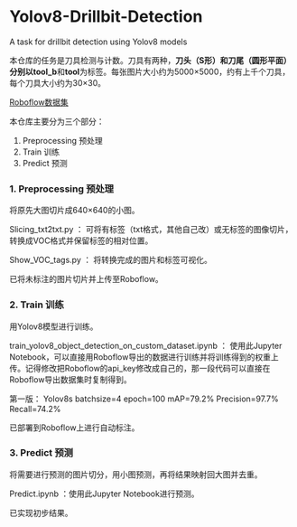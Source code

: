 # Yolov8-Drillbit-Detection

A task for drillbit detection using Yolov8 models

本仓库的任务是刀具检测与计数。刀具有两种，**刀头（S形）**和**刀尾（圆形平面）**分别以**tool_b**和**tool**为标签。每张图片大小约为5000×5000，约有上千个刀具，每个刀具大小约为30×30。

[Roboflow数据集](https://app.roboflow.com/small-objects-detection/drillbit-detection/1)


本仓库主要分为三个部分：

1. Preprocessing 预处理
2. Train 训练
3. Predict 预测

### 1. Preprocessing 预处理

将原先大图切片成640×640的小图。

Slicing_txt2txt.py ： 可将有标签（txt格式，其他自己改）或无标签的图像切片，转换成VOC格式并保留标签的相对位置。

Show_VOC_tags.py ： 将转换完成的图片和标签可视化。


已将未标注的图片切片并上传至Roboflow。


### 2. Train 训练

用Yolov8模型进行训练。

train_yolov8_object_detection_on_custom_dataset.ipynb ： 使用此Jupyter Notebook，可以直接用Roboflow导出的数据进行训练并将训练得到的权重上传。记得修改把Roboflow的api_key修改成自己的，那一段代码可以直接在Roboflow导出数据集时复制得到。


第一版： Yolov8s batchsize=4 epoch=100     mAP=79.2% Precision=97.7% Recall=74.2% 

已部署到Roboflow上进行自动标注。


### 3. Predict 预测

将需要进行预测的图片切分，用小图预测，再将结果映射回大图并去重。

Predict.ipynb ：使用此Jupyter Notebook进行预测。


已实现初步结果。
